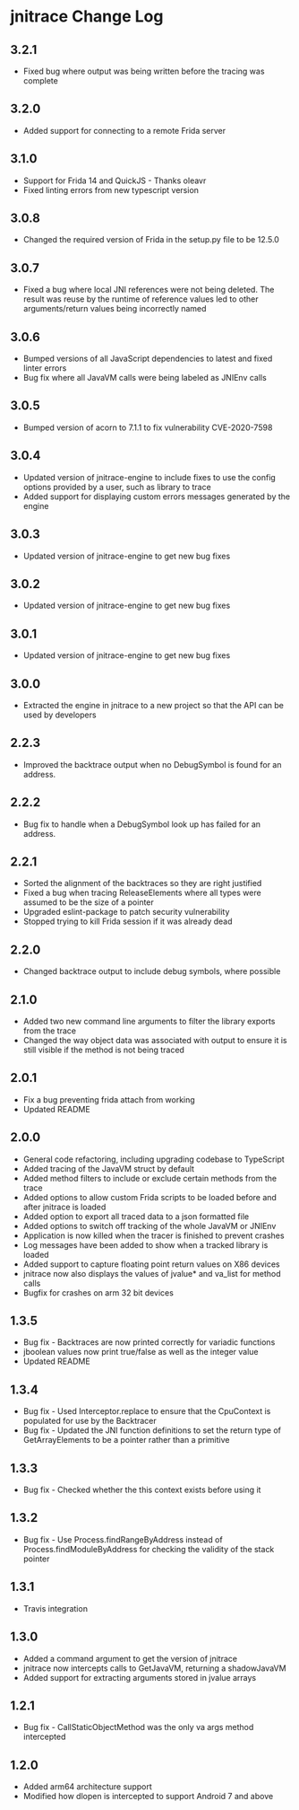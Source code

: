# jnitrace Change Log

## 3.2.1
- Fixed bug where output was being written before the tracing was complete

## 3.2.0
- Added support for connecting to a remote Frida server

## 3.1.0
- Support for Frida 14 and QuickJS - Thanks oleavr
- Fixed linting errors from new typescript version

## 3.0.8
- Changed the required version of Frida in the setup.py file to be 12.5.0

## 3.0.7
- Fixed a bug where local JNI references were not being deleted. The result was reuse by the runtime of reference values led to other arguments/return values being incorrectly named

## 3.0.6
- Bumped versions of all JavaScript dependencies to latest and fixed linter errors
- Bug fix where all JavaVM calls were being labeled as JNIEnv calls

## 3.0.5
- Bumped version of acorn to 7.1.1 to fix vulnerability CVE-2020-7598

## 3.0.4
- Updated version of jnitrace-engine to include fixes to use the config options provided by a user, such as library to trace
- Added support for displaying custom errors messages generated by the engine

## 3.0.3
- Updated version of jnitrace-engine to get new bug fixes

## 3.0.2
- Updated version of jnitrace-engine to get new bug fixes

## 3.0.1
- Updated version of jnitrace-engine to get new bug fixes

## 3.0.0
- Extracted the engine in jnitrace to a new project so that the API can be used by developers

## 2.2.3
- Improved the backtrace output when no DebugSymbol is found for an address.

## 2.2.2
- Bug fix to handle when a DebugSymbol look up has failed for an address.

## 2.2.1
- Sorted the alignment of the backtraces so they are right justified
- Fixed a bug when tracing Release<ArrayType>Elements where all types were assumed to be the size of a pointer
- Upgraded eslint-package to patch security vulnerability
- Stopped trying to kill Frida session if it was already dead

## 2.2.0
- Changed backtrace output to include debug symbols, where possible

## 2.1.0
- Added two new command line arguments to filter the library exports from the trace
- Changed the way object data was associated with output to ensure it is still visible if the method is not being traced

## 2.0.1
- Fix a bug preventing frida attach from working
- Updated README

## 2.0.0
- General code refactoring, including upgrading codebase to TypeScript
- Added tracing of the JavaVM struct by default
- Added method filters to include or exclude certain methods from the trace
- Added options to allow custom Frida scripts to be loaded before and after jnitrace is loaded
- Added option to export all traced data to a json formatted file
- Added options to switch off tracking of the whole JavaVM or JNIEnv
- Application is now killed when the tracer is finished to prevent crashes
- Log messages have been added to show when a tracked library is loaded
- Added support to capture floating point return values on X86 devices
- jnitrace now also displays the values of jvalue* and va_list for method calls
- Bugfix for crashes on arm 32 bit devices


## 1.3.5
- Bug fix - Backtraces are now printed correctly for variadic functions
- jboolean values now print true/false as well as the integer value
- Updated README

## 1.3.4
- Bug fix - Used Interceptor.replace to ensure that the CpuContext is populated for use by the Backtracer
- Bug fix - Updated the JNI function definitions to set the return type of Get<Type>ArrayElements to be a pointer rather than a primitive

## 1.3.3
- Bug fix - Checked whether the this context exists before using it

## 1.3.2
- Bug fix - Use Process.findRangeByAddress instead of Process.findModuleByAddress for checking the validity of the stack pointer

## 1.3.1
- Travis integration

## 1.3.0
- Added a command argument to get the version of jnitrace
- jnitrace now intercepts calls to GetJavaVM, returning a shadowJavaVM
- Added support for extracting arguments stored in jvalue arrays

## 1.2.1
- Bug fix - CallStaticObjectMethod was the only va args method intercepted

## 1.2.0
- Added arm64 architecture support
- Modified how dlopen is intercepted to support Android 7 and above
